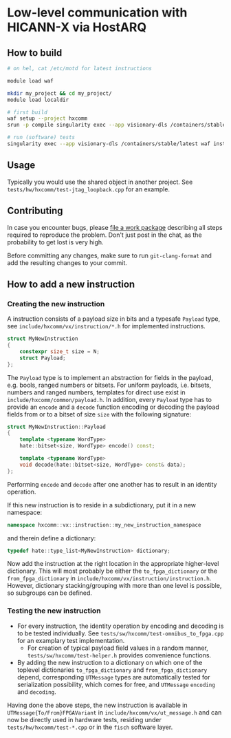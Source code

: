 # Low-level communication with HICANN-X via HostARQ

## How to build

```bash
# on hel, cat /etc/motd for latest instructions

module load waf

mkdir my_project && cd my_project/
module load localdir

# first build
waf setup --project hxcomm
srun -p compile singularity exec --app visionary-dls /containers/stable/latest waf configure install --test-execnone

# run (software) tests
singularity exec --app visionary-dls /containers/stable/latest waf install --test-execall
```

## Usage

Typically you would use the shared object in another project.
See `tests/hw/hxcomm/test-jtag_loopback.cpp` for an example.


## Contributing

In case you encounter bugs, please [file a work package](https://brainscales-r.kip.uni-heidelberg.de/projects/hxcomm/work_packages/) describing all steps required to reproduce the problem.
Don't just post in the chat, as the probability to get lost is very high.

Before committing any changes, make sure to run `git-clang-format` and add the resulting changes to your commit.

## How to add a new instruction

### Creating the new instruction

A instruction consists of a payload size in bits and a typesafe `Payload` type, see `include/hxcomm/vx/instruction/*.h` for implemented instructions.
```cpp
struct MyNewInstruction
{
    constexpr size_t size = N;
    struct Payload;
};
```

The `Payload` type is to implement an abstraction for fields in the payload, e.g. bools, ranged numbers or bitsets.
For uniform payloads, i.e. bitsets, numbers and ranged numbers, templates for direct use exist in `include/hxcomm/common/payload.h`.
In addition, every `Payload` type has to provide an `encode` and a `decode` function encoding or decoding the payload fields from or to a bitset of size `size` with the following signature:
```cpp
struct MyNewInstruction::Payload
{
    template <typename WordType>
    hate::bitset<size, WordType> encode() const;

    template <typename WordType>
    void decode(hate::bitset<size, WordType> const& data);
};
```
Performing `encode` and `decode` after one another has to result in an identity operation.

If this new instruction is to reside in a subdictionary, put it in a new namespace:
```cpp
namespace hxcomm::vx::instruction::my_new_instruction_namespace
```
and therein define a dictionary:
```cpp
typedef hate::type_list<MyNewInstruction> dictionary;
```

Now add the instruction at the right location in the appropriate higher-level dictionary.
This will most probably be either the `to_fpga_dictionary` or the `from_fpga_dictionary` in `include/hxcomm/vx/instruction/instruction.h`.
However, dictionary stacking/grouping with more than one level is possible, so subgroups can be defined.

### Testing the new instruction

* For every instruction, the identity operation by encoding and decoding is to be tested individually.
  See `tests/sw/hxcomm/test-omnibus_to_fpga.cpp` for an examplary test implementation.
  - For creation of typical payload field values in a random manner, `tests/sw/hxcomm/test-helper.h` provides convenience functions.
* By adding the new instruction to a dictionary on which one of the toplevel dictionaries `to_fpga_dictionary` and `from_fpga_dictionary` depend, corresponding `UTMessage` types are automatically tested for serialization possibility, which comes for free, and `UTMessage` `encoding` and `decoding`.

Having done the above steps, the new instruction is available in `UTMessage{To/From}FPGAVariant` in `include/hxcomm/vx/ut_message.h` and can now be directly used in hardware tests, residing under `tests/hw/hxcomm/test-*.cpp` or in the `fisch` software layer.
